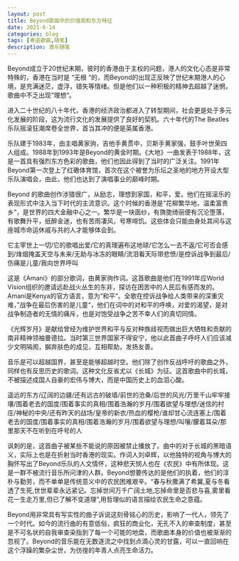```yaml
---
layout: post
title: Beyond歌曲中的价值观和东方特征
date: 2021-6-14
categories: blog
tags: [粤语歌曲,随笔]
description: 港乐随笔
---
```


Beyond成立于20世纪末期，彼时的香港由于主权的问题，港人的文化心态是非常特殊的，香港在当时是 “无根 “的，而Beyond的出现正反映了世纪末期港人的心境，是充满迷茫，虚浮，错失等情绪。但是他们以一种积极的精神去超越了迷惘，歌曲中不乏出现”理想“。  

进入二十世纪的八十年代，香港的经济政治都进入了转型期间，社会更是处于多元化发展的阶段，这为流行文化的发展提供了良好的契机。六十年代的The Beatles乐队摇滚狂潮席卷全世界，首当其冲的便是英属香港。  

乐队建于1983年，由主唱黄家驹，吉他手黄贯中，贝斯手黄家强，鼓手叶世荣四人组成。1988年到1993年是Beyond的黄金时期。《大地》一曲发表于1988年，这是一首具有强烈东方色彩的歌曲，他们也因此得到了当时的广泛关注。1991年Beyond第一次登上了红磡体育馆，首次在这个被誉为乐坛之圣地的地方开设大型乐队演唱会，由此，他们也达到了演唱事业的巅峰时期。  

Beyond 的歌曲创作涉猎很广，从励志，理想到家国，和平，爱。他们在摇滚乐的表现形式中注入当下时代的主流意识。这个时候的香港是“花柳繁华地，温柔富贵乡“，是世界的四大金融中心之一。繁华是一块面纱，有旖旎绮丽便有沉沦堕落，有歌舞升平，纸醉金迷，也有苦雨凄风，号寒啼饥。这些体会只能由身处其间与这座城市命运休戚与共的人才能够体会到。  

它主宰世上一切/它的歌唱出爱/它的真理遍布这地球/它怎么一去不返/它可否会感到/烽烟掩盖天空与未来/无助与冰冻的眼睛/流泪看天际带悲愤/是控诉战争到最后/伤痛是儿童/我向世界呼叫  

这是《Amani》的部分歌词，由黄家驹作词。这首歌曲是他们在1991年应World Vision组织的邀请远赴战火丛生的东非，探访在困苦中的人民后有感而发的。Amani是Kenya的官方语言，意为“和平“。全歌在控诉战争给人类带来的深重灾难，”战争在最后伤害的是儿童“，他们在词中的对和平的呼唤，对爱的渴望，是对战争制造者的无情的痛斥，也是对饱受战争之苦不幸人们的真切同情。  

《光辉岁月》是献给曾经为维护世界和平与反对种族歧视而做出巨大牺牲和贡献的南非精神领袖曼德拉。当时第三世界国家不得安宁，他以此首曲子呼吁人们应该减少文明隔阂，摒弃肤色的成见，互相帮助，发扬友善。  

音乐是可以超越国界，甚至是能够超越时空。他们除了创作反战呼吁的歌曲之外，同样也有反思历史的歌词。这种文化反省尤以《长城》为征。这首歌曲中的长城，不被描述成国人自豪的宏伟与博大，而是中国历史上的血泪心酸。  

遥远的东方/辽阔的边疆/还有远古的破墙/前世的沧桑/后世的风光/万里千山牢牢接壤/围着老去的国度/围着事实的真相/围着浩瀚的岁月/围着欲望与理想/迷信的村庄/神秘的中央/还有昨天的战场/皇帝的新衣/热血的樱枪/谁却甘心流连塞上/围着老去的国度/围着事实的真相/围着浩瀚的岁月/围着欲望与理想/叫嚷/朦着耳朵/那里那天不在听到在呼号的人  

讽刺的是，这首曲子被某些不能说的原因被禁止播放了。曲中的对于长城的黑暗语义，实际上也是在折射当时香港的现实。作词人刘卓辉，以他独特的视角与博大的胸怀写出了Beyond乐队的人文情怀，这种悲天悯人也在《农民》中有所体现。这是一群不被流行音乐所问津的人群。Beyond想要传达的是他们的执着，他们的淳朴与勤劳，而不单单是传统意义中的农民困难艰辛。“春与秋撒满了希冀,夏与冬看透了生死,世世辈辈永远紧记。忘掉世间万千广阔土地,忘掉命里是否悲与喜,雾里看花一生走万里,但已了解不变道理”,用哲理似的语言描绘农民生命之意蕴。  

Beyond用非常具有写实性的曲子诉说这刻骨铭心的历史，影响了一代人，领先了一个时代。如今的流行曲的有意低俗，疯狂的商业化，无孔不入的审查制度，甚至是不可名状的自我审查染指到了每一个可能的地盘，而歌曲本身的价值也被渐渐的忽视了。Beyond的音乐能在无数逐流之中找到点滴心灵的甘露，可以一直回响在这个浮躁的繁杂尘世，为彷徨的年青人点亮生命活力。












